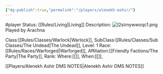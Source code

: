 ```yaml
---
{"dg-publish":true,"permalink":"/players/alenekh-ashir/"}
---
```


#player 
Status: [[Rules/Living\|Living]]
Description:
![l2sirnywwoqc1.png](/img/user/Images/l2sirnywwoqc1.png)
Played by Arachna

Class:[[Rules/Classes/Warlock\|Warlock]],
SubClass:[[Rules/Classes/Sub Classes/The Undead\|The Undead]],
Level: 1
Race:[[Rules/Races/Warforged\|Warforged]],
Affiliation:[[Friendly Factions/The Party\|The Party]],
Rank:
Where:[[]],
When:[[]],

[[Players/Alenekh Ashir DMS NOTES\|Alenekh Ashir DMS NOTES]]